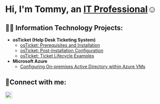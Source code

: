 <h1>Hi, I'm Tommy, an <a href="https://linkedin.com/in/tommy-cevallos96">IT Professional</a>☺</h1>

<h2>👨‍💻 Information Technology Projects:</h2>

- <b>osTicket (Help Desk Ticketing System)</b>
  - [osTicket: Prerequisites and Installation](https://github.com/TCevallos/osticket-prereqs)
  - [osTicket: Post-Installation Configuration](https://github.com/TCevallos/post-install-config)
  - [osTicket: Ticket Lifecycle Examples](https://github.com/TCevallos/ticket-lifecycle)
- <b>Microsoft Azure</b>
  - [Configuring On-premises Active Directory within Azure VMs](https://github.com/Tcevallos/configure-ad)
<h2>🤳Connect with me:</h2>

[<img align="left" alt="Josh | LinkedIn" width="22px" src="https://cdn.jsdelivr.net/npm/simple-icons@v3/icons/linkedin.svg" />][linkedin]

[linkedin]: https://linkedin.com/in/tommy-cevallos96


